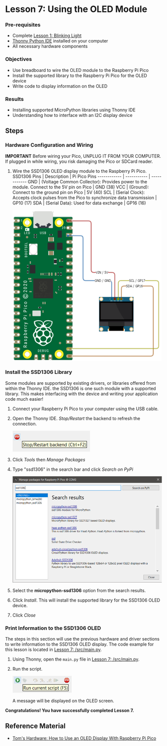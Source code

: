 # Lesson 7: Using the OLED Module

### Pre-requisites
* Complete [Lesson 1: Blinking Light](../lesson-1/README.md)
* [Thonny Python IDE](https://thonny.org/) installed on your computer
* All necessary hardware components

### Objectives
* Use breadboard to wire the OLED module to the Raspberry Pi Pico
* Install the supported library to the Raspberry Pi Pico for the OLED device
* Write code to display information on the OLED

### Results
* Installing supported MicroPython libraries using Thonny IDE
* Understanding how to interface with an I2C display device

 ## Steps

 ### Hardware Configuration and Wiring

 **IMPORTANT** Before wiring your Pico, UNPLUG IT FROM YOUR COMPUTER. If plugged in while wiring, you risk damaging the Pico or SDCard reader.

1. Wire the SSD1306 OLED display module to the Raspberry Pi Pico.
    SSD1306 Pins | Description | Pi Pico Pins
    ------------ | ----------- | ------------
    GND          | (Voltage Common Collector): Provides power to the module. Connect to the 5V pin on Pico | GND (38)
    VCC          | (Ground): Connect to the ground pin on Pico | 5V (40)
    SCL          | (Serial Clock): Accepts clock pulses from the Pico to synchronize data transmission | GP10 (17)
    SDA          | (Serial Data): Used for data exchange | GP16 (16)

    ![ssd1306-diagram](assets/images/ssd1306-diagram.png)

### Install the SSD1306 Library

Some modules are supported by existing drivers, or libraries offered from within the Thonny IDE. the SSD1306 is one such module with a supported library. This makes interfacing with the device and writing your application code much easier!

1. Connect your Raspberry Pi Pico to your computer using the USB cable.

1. Open the Thonny IDE. _Stop/Restart_ the backend to refresh the connection.

    ![stop-restart](assets/images/thonny-1.png)

1. Click _Tools_ then  _Manage Packages_

1. Type "ssd1306" in the search bar and click _Search on PyPi_

    ![package-manager](assets/images/package-manager.png)

1. Select the **micropython-ssd1306** option from the search results.

1. Click _Install_. This will install the supported library for the SSD1306 OLED device.

1. Click _Close_

### Print Information to the SSD1306 OLED

The steps in this section will use the previous hardware and driver sections to write information to the SSD1306 OLED display. The code example for this lesson is located in [Lesson 7: /src/main.py](https://github.com/StratoLab/telemetry/blob/main/raspberry-pi-pico/python/lesson-7/src/main.py).

1. Using Thonny, open the `main.py` file in [Lesson 7: /src/main.py](https://github.com/StratoLab/telemetry/blob/main/raspberry-pi-pico/python/lesson-7/src/main.py).

1. Run the script.

    ![run-script](assets/images/thonny-3.png)

    A message will be displayed on the OLED screen.


**Congratulations! You have successfully completed Lesson 7.**

## Reference Material
* [Tom's Hardware: How to Use an OLED Display With Raspberry Pi Pico](https://www.tomshardware.com/how-to/oled-display-raspberry-pi-pico)